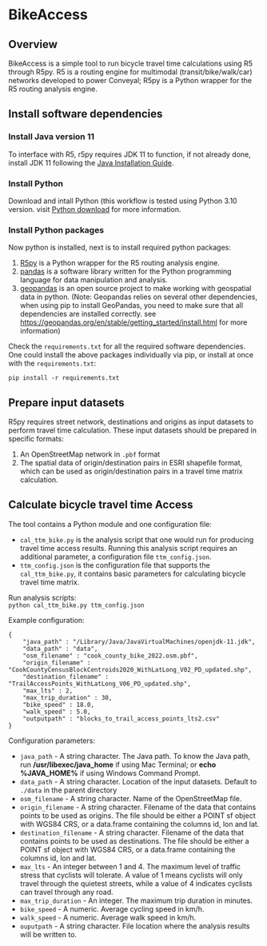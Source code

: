# BikeAccess

## Overview
BikeAccess is a simple tool to run bicycle travel time calculations using R5 through R5py. R5 is a routing engine for multimodal (transit/bike/walk/car) networks developed to power Conveyal; R5py is a Python wrapper for the R5 routing analysis engine.

## Install software dependencies
### Install Java version 11
To interface with R5, r5py requires JDK 11 to function, if not already done, install JDK 11 following the [Java Installation Guide](https://docs.oracle.com/en/java/javase/11/install/overview-jdk-installation.html#GUID-8677A77F-231A-40F7-98B9-1FD0B48C346A).

### Install Python
Download and intall Python (this workflow is tested using Python 3.10 version. visit [Python download](https://www.python.org/downloads/) for more information.

### Install Python packages
Now python is installed, next is to install required python packages:

1. [R5py](https://github.com/r5py/r5py) is a Python wrapper for the R5 routing analysis engine.  
2. [pandas](https://pandas.pydata.org/) is a software library written for the Python programming language for data manipulation and analysis.  
3. [geopandas](https://geopandas.org/en/stable/) is an open source project to make working with geospatial data in python. (Note: Geopandas relies on several other dependencies, when using pip to install GeoPandas, you need to make sure that all dependencies are installed correctly. see https://geopandas.org/en/stable/getting_started/install.html for more information)  

Check the `requirements.txt` for all the required software dependencies. One could install the above packages individually via pip, or install at once with the `requirements.txt`:    

`pip install -r requirements.txt`  



## Prepare input datasets
R5py requires street network, destinations and origins as input datasets to perform travel time calculation. These input datasets should be prepared in specific formats:    
1. An OpenStreetMap network in `.pbf`  format     
2. The spatial data of origin/destination pairs in ESRI shapefile format, which can be used as origin/destination pairs in a travel time matrix calculation.

## Calculate bicycle travel time Access
The tool contains a Python module and one configuration file:
- `cal_ttm_bike.py` is the analysis script that one would run for producing travel time access results. Running this analysis script requires an additional parameter, a configuration file `ttm_config.json`.  
- `ttm_config.json` is the configuration file that supports the `cal_ttm_bike.py`, it contains basic parameters for calculating bicycle travel time matrix.  

Run analysis scripts:  
`python cal_ttm_bike.py ttm_config.json`

Example configuration:  
```
{
    "java_path" : "/Library/Java/JavaVirtualMachines/openjdk-11.jdk",
    "data_path" : "data",
    "osm_filename" : "cook_county_bike_2022.osm.pbf",
    "origin_filename" : "CookCountyCensusBlockCentroids2020_WithLatLong_V02_PD_updated.shp",
    "destination_filename" : "TrailAccessPoints_WithLatLong_V06_PD_updated.shp",
    "max_lts" : 2,
    "max_trip_duration" : 30,
    "bike_speed" : 18.0,
    "walk_speed" : 5.0,
    "outputpath" : "blocks_to_trail_access_points_lts2.csv"
}
```
Configuration parameters:    
- `java_path` - A string character. The Java path. To know the Java path, run **/usr/libexec/java_home** if using Mac Terminal; or **echo %JAVA_HOME%** if using Windows Command Prompt.
- `data_path`  - A string character. Location of the input datasets. Default to `./data` in the parent directory
- `osm_filename` - A string character. Name of the OpenStreetMap file.
- `origin_filename` - A string character. Filename of the data that contains points to be used as origins. The file should be either a POINT sf object with WGS84 CRS, or a data.frame containing the columns id, lon and lat.  
- `destination_filename` - A string character. Filename of the data that contains points to be used as destinations. The file should be either a POINT sf object with WGS84 CRS, or a data.frame containing the columns id, lon and lat.  
- `max_lts` - An integer between 1 and 4. The maximum level of traffic stress that cyclists will tolerate. A value of 1 means cyclists will only travel through the quietest streets, while a value of 4 indicates cyclists can travel through any road.
- `max_trip_duration` - An integer. The maximum trip duration in minutes.   
- `bike_speed` - A numeric. Average cycling speed in km/h.  
- `walk_speed` - A numeric. Average walk speed in km/h.
- `ouputpath` - A string character. File location where the analysis results will be written to.
